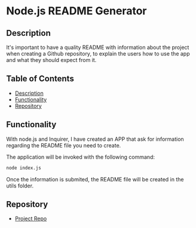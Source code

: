 # Node.js README Generator 

## Description 
It's important to have a quality README with information about the project when creating a Github repository, to explain the users how to use the app and what they should expect from it.


## Table of Contents
* [Description](#description)
* [Functionality](#functionality)
* [Repository](#Repository)



## Functionality

With node.js and Inquirer, I have created an APP that ask for information regarding the README file you need to create.

The application will be invoked with the following command:

```sh
node index.js
```

Once the information is submited, the README file will be created in the utils folder.

## Repository

- [Project Repo](https://github.com/jhernandez50/README_Generator.git)
